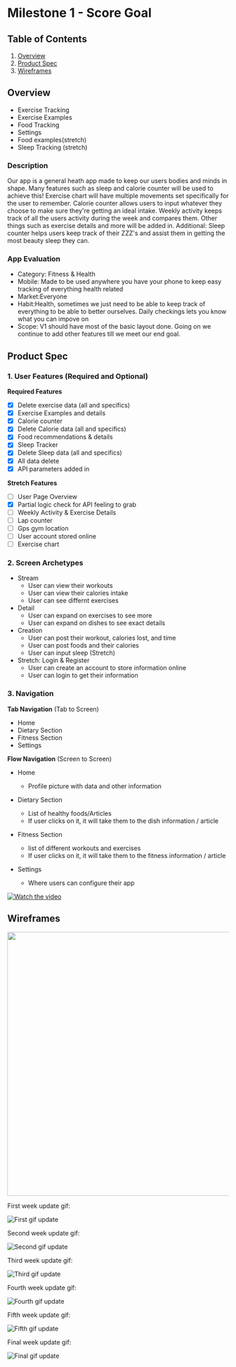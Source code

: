 # Milestone 1 - Score Goal

## Table of Contents

1. [Overview](#Overview)
1. [Product Spec](#Product-Spec)
1. [Wireframes](#Wireframes)

## Overview
- Exercise Tracking
- Exercise Examples
- Food Tracking
- Settings
- Food examples(stretch)
- Sleep Tracking (stretch)

### Description

Our app is a general heath app made to keep our users bodies and minds in shape. Many features such as sleep and calorie counter will be used to achieve this!
Exercise chart will have multiple movements set specifically for the user to remember.
Calorie counter allows users to input whatever they choose to make sure they're getting an ideal intake.
Weekly activity keeps track of all the users activity during the week and compares them.
Other things such as exercise details and more will be added in.
Additional:
Sleep counter helps users keep track of their ZZZ's and assist them in getting the most beauty sleep they can.

### App Evaluation

- Category: Fitness & Health
- Mobile: Made to be used anywhere you have your phone to keep easy tracking of everything health related
- Market:Everyone
- Habit:Health, sometimes we just need to be able to keep track of everything to be able to better ourselves. Daily checkings lets you know what you can impove on
- Scope: V1 should have most of the basic layout done. Going on we continue to add other features till we meet our end goal.

## Product Spec

### 1. User Features (Required and Optional)

**Required Features**
- [x] Delete exercise data (all and specifics)
- [x] Exercise Examples and details
- [x] Calorie counter
- [x] Delete Calorie data (all and specifics)
- [x] Food recommendations & details
- [x] Sleep Tracker
- [x] Delete Sleep data (all and specifics)
- [x] All data delete
- [x] API parameters added in

**Stretch Features**
- [ ] User Page Overview
- [x] Partial logic check for API feeling to grab
- [ ] Weekly Activity & Exercise Details
- [ ] Lap counter
- [ ] Gps gym location
- [ ] User account stored online
- [ ] Exercise chart

### 2. Screen Archetypes

- Stream
  - User can view their workouts
  - User can view their calories intake
  - User can see differnt exercises 
- Detail
  - User can expand on exercises to see more
  - User can expand on dishes to see exact details
- Creation
  - User can post their workout, calories lost, and time
  - User can post foods and their calories
  - User can input sleep (Stretch)
- Stretch: Login & Register
  - User can create an account to store information online
  - User can login to get their information

### 3. Navigation

**Tab Navigation** (Tab to Screen)

* Home
* Dietary Section
* Fitness Section
* Settings

**Flow Navigation** (Screen to Screen)

- Home
  - Profile picture with data and other information
  
- Dietary Section
  - List of healthy foods/Articles
  - If user clicks on it, it will take them to the dish information / article

- Fitness Section
    - list of different workouts and exercises
    -  If user clicks on it, it will take them to the fitness information / article

- Settings
    - Where users can configure their app
    
[![Watch the video](https://img.youtube.com/vi/XNYhip-_dSM/default.jpg)]([https://youtu.be/nTQUwghvy5Q](https://www.youtube.com/embed/XNYhip-_dSM))

## Wireframes

<img src="WireFrame.jpg" width=600>

First week update gif:

<img src="https://i.imgur.com/AWcvVet.gif" title='First update' width='' alt='First gif update'>

Second week update gif:

<img src="healthWeek2.gif" title='Second update' width='' alt='Second gif update'>

Third week update gif:

<img src="healthWeek3.gif" title='Third update' width='' alt='Third gif update'>

Fourth week update gif:

<img src="healthWeek4.gif" title='Fourth update' width='' alt='Fourth gif update'>

Fifth week update gif:

<img src="healthWeek5.gif" title='Fifth update' width='' alt='Fifth gif update'>

Final week update gif:

<img src="finalWeekGif.gif" title='Final update' width='' alt='Final gif update'>

